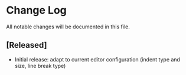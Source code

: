 # Change Log

All notable changes will be documented in this file.

## [Released]

- Initial release: adapt to current editor configuration (indent type and size, line break type)
